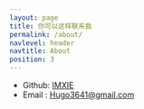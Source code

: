 ```yaml
---
layout: page
title: 你可以这样联系我
permalink: /about/
navlevel: header
navtitle: About
position: 3
---
```


- Github: [IMXIE](https://github.com/xcc3641)
- Email : [Hugo3641@gmail.com](mailto:Hogo3641@gmail.com)